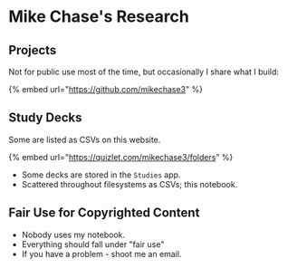 # Mike Chase's Research

## Projects

Not for public use most of the time, but occasionally I share what I build:

{% embed url="https://github.com/mikechase3" %}

## Study Decks

Some are listed as CSVs on this website.

{% embed url="https://quizlet.com/mikechase3/folders" %}

* Some decks are stored in the `Studies` app.
* Scattered throughout filesystems as CSVs; this notebook.

## Fair Use for Copyrighted Content

* Nobody uses my notebook.
* Everything should fall under "fair use"
* If you have a problem - shoot me an email.
